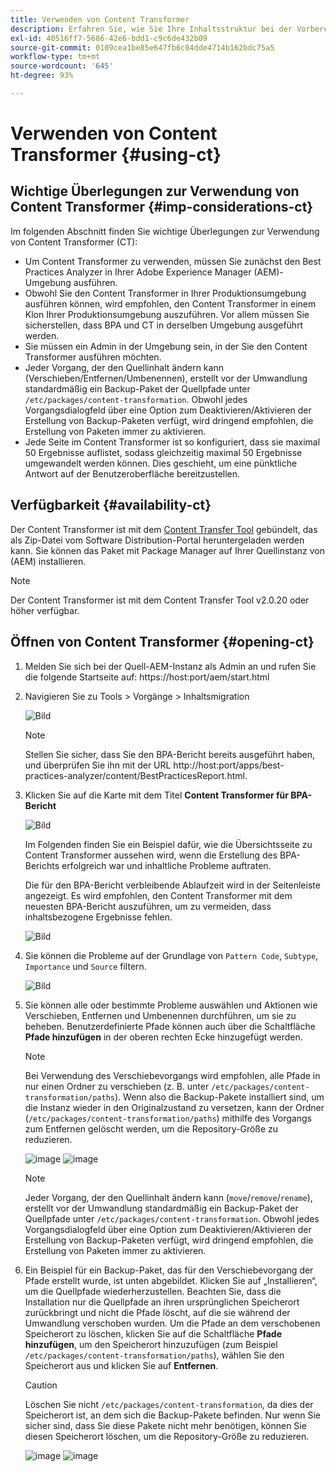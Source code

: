 ```yaml
---
title: Verwenden von Content Transformer
description: Erfahren Sie, wie Sie Ihre Inhaltsstruktur bei der Vorbereitung der Migration auf AEM as a Cloud Service umwandeln.
exl-id: 40516ff7-5686-42e6-bdd1-c9c6de432b09
source-git-commit: 0109cea1be85e647fb6c04dde4714b162bdc75a5
workflow-type: tm+mt
source-wordcount: '645'
ht-degree: 93%

---
```


# Verwenden von Content Transformer {#using-ct}

## Wichtige Überlegungen zur Verwendung von Content Transformer {#imp-considerations-ct}

Im folgenden Abschnitt finden Sie wichtige Überlegungen zur Verwendung von Content Transformer (CT):

* Um Content Transformer zu verwenden, müssen Sie zunächst den Best Practices Analyzer in Ihrer Adobe Experience Manager (AEM)-Umgebung ausführen.
* Obwohl Sie den Content Transformer in Ihrer Produktionsumgebung ausführen können, wird empfohlen, den Content Transformer in einem Klon Ihrer Produktionsumgebung auszuführen. Vor allem müssen Sie sicherstellen, dass BPA und CT in derselben Umgebung ausgeführt werden.
* Sie müssen ein Admin in der Umgebung sein, in der Sie den Content Transformer ausführen möchten.
* Jeder Vorgang, der den Quellinhalt ändern kann (Verschieben/Entfernen/Umbenennen), erstellt vor der Umwandlung standardmäßig ein Backup-Paket der Quellpfade unter `/etc/packages/content-transformation`. Obwohl jedes Vorgangsdialogfeld über eine Option zum Deaktivieren/Aktivieren der Erstellung von Backup-Paketen verfügt, wird dringend empfohlen, die Erstellung von Paketen immer zu aktivieren.
* Jede Seite im Content Transformer ist so konfiguriert, dass sie maximal 50 Ergebnisse auflistet, sodass gleichzeitig maximal 50 Ergebnisse umgewandelt werden können. Dies geschieht, um eine pünktliche Antwort auf der Benutzeroberfläche bereitzustellen.

## Verfügbarkeit {#availability-ct}

Der Content Transformer ist mit dem [Content Transfer Tool](/help/journey-migration/content-transfer-tool/using-content-transfer-tool/getting-started-content-transfer-tool.md) gebündelt, das als Zip-Datei vom Software Distribution-Portal heruntergeladen werden kann. Sie können das Paket mit Package Manager auf Ihrer Quellinstanz von (AEM) installieren.

>[!NOTE]
>Der Content Transformer ist mit dem Content Transfer Tool v2.0.20 oder höher verfügbar.

## Öffnen von Content Transformer {#opening-ct}

1. Melden Sie sich bei der Quell-AEM-Instanz als Admin an und rufen Sie die folgende Startseite auf: https://host:port/aem/start.html
1. Navigieren Sie zu Tools > Vorgänge > Inhaltsmigration

   ![Bild](/help/journey-migration/content-transformer/assets/ct-1.png)

   >[!NOTE]
   > Stellen Sie sicher, dass Sie den BPA-Bericht bereits ausgeführt haben, und überprüfen Sie ihn mit der URL http://host:port/apps/best-practices-analyzer/content/BestPracticesReport.html.

1. Klicken Sie auf die Karte mit dem Titel **Content Transformer für BPA-Bericht**

   ![Bild](/help/journey-migration/content-transformer/assets/ct-2.png)

   Im Folgenden finden Sie ein Beispiel dafür, wie die Übersichtsseite zu Content Transformer aussehen wird, wenn die Erstellung des BPA-Berichts erfolgreich war und inhaltliche Probleme auftraten.

   Die für den BPA-Bericht verbleibende Ablaufzeit wird in der Seitenleiste angezeigt. Es wird empfohlen, den Content Transformer mit dem neuesten BPA-Bericht auszuführen, um zu vermeiden, dass inhaltsbezogene Ergebnisse fehlen.

   ![Bild](/help/journey-migration/content-transformer/assets/ct-3.png)

1. Sie können die Probleme auf der Grundlage von `Pattern Code`, `Subtype`, `Importance` und `Source` filtern.

   ![Bild](/help/journey-migration/content-transformer/assets/ct-4.png)

1. Sie können alle oder bestimmte Probleme auswählen und Aktionen wie Verschieben, Entfernen und Umbenennen durchführen, um sie zu beheben. Benutzerdefinierte Pfade können auch über die Schaltfläche **Pfade hinzufügen** in der oberen rechten Ecke hinzugefügt werden.

   >[!NOTE]
   > Bei Verwendung des Verschiebevorgangs wird empfohlen, alle Pfade in nur einen Ordner zu verschieben (z. B. unter `/etc/packages/content-transformation/paths`). Wenn also die Backup-Pakete installiert sind, um die Instanz wieder in den Originalzustand zu versetzen, kann der Ordner (`/etc/packages/content-transformation/paths`) mithilfe des Vorgangs zum Entfernen gelöscht werden, um die Repository-Größe zu reduzieren.

   ![image](/help/journey-migration/content-transformer/assets/ct-5.png)
   ![image](/help/journey-migration/content-transformer/assets/ct-6.png)

   >[!NOTE]
   > Jeder Vorgang, der den Quellinhalt ändern kann (`move`/`remove`/`rename`), erstellt vor der Umwandlung standardmäßig ein Backup-Paket der Quellpfade unter `/etc/packages/content-transformation`. Obwohl jedes Vorgangsdialogfeld über eine Option zum Deaktivieren/Aktivieren der Erstellung von Backup-Paketen verfügt, wird dringend empfohlen, die Erstellung von Paketen immer zu aktivieren.

1. Ein Beispiel für ein Backup-Paket, das für den Verschiebevorgang der Pfade erstellt wurde, ist unten abgebildet. Klicken Sie auf „Installieren“, um die Quellpfade wiederherzustellen. Beachten Sie, dass die Installation nur die Quellpfade an ihren ursprünglichen Speicherort zurückbringt und nicht die Pfade löscht, auf die sie während der Umwandlung verschoben wurden. Um die Pfade an dem verschobenen Speicherort zu löschen, klicken Sie auf die Schaltfläche **Pfade hinzufügen**, um den Speicherort hinzuzufügen (zum Beispiel `/etc/packages/content-transformation/paths`), wählen Sie den Speicherort aus und klicken Sie auf **Entfernen**.

   >[!CAUTION]
   > Löschen Sie nicht `/etc/packages/content-transformation`, da dies der Speicherort ist, an dem sich die Backup-Pakete befinden. Nur wenn Sie sicher sind, dass Sie diese Pakete nicht mehr benötigen, können Sie diesen Speicherort löschen, um die Repository-Größe zu reduzieren.

   ![image](/help/journey-migration/content-transformer/assets/ct-7.png)
   ![image](/help/journey-migration/content-transformer/assets/ct-8.png)

